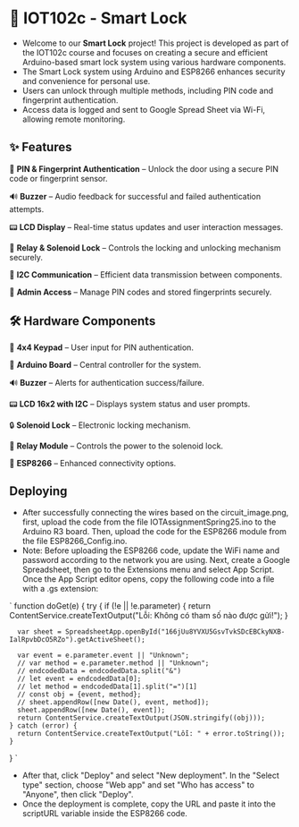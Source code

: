# 🔐 IOT102c - Smart Lock  

- Welcome to our **Smart Lock** project! This project is developed as part of the IOT102c course and focuses on creating a secure and efficient Arduino-based smart lock system using various hardware components.
- The Smart Lock system using Arduino and ESP8266 enhances security and convenience for personal use.
- Users can unlock through multiple methods, including PIN code and fingerprint authentication.
- Access data is logged and sent to Google Spread Sheet via Wi-Fi, allowing remote monitoring.

## ✨ Features

🔢 **PIN & Fingerprint Authentication** – Unlock the door using a secure PIN code or fingerprint sensor.

🔊 **Buzzer** – Audio feedback for successful and failed authentication attempts.

📟 **LCD Display** – Real-time status updates and user interaction messages.

🔄 **Relay & Solenoid Lock** – Controls the locking and unlocking mechanism securely.

🔌 **I2C Communication** – Efficient data transmission between components.

🔐 **Admin Access** – Manage PIN codes and stored fingerprints securely.

## 🛠 Hardware Components

🔢 **4x4 Keypad** – User input for PIN authentication.

🔌 **Arduino Board** – Central controller for the system.

🔊 **Buzzer** – Alerts for authentication success/failure.

📟 **LCD 16x2 with I2C** – Displays system status and user prompts.

🔒 **Solenoid Lock** – Electronic locking mechanism.

🔁 **Relay Module** – Controls the power to the solenoid lock.

📡 **ESP8266** – Enhanced connectivity options.

## Deploying
- After successfully connecting the wires based on the circuit_image.png, first, upload the code from the file IOTAssignmentSpring25.ino to the Arduino R3 board. Then, upload the code for the ESP8266 module from the file ESP8266_Config.ino.
- Note: Before uploading the ESP8266 code, update the WiFi name and password according to the network you are using. Next, create a Google Spreadsheet, then go to the Extensions menu and select App Script. Once the App Script editor opens, copy the following code into a file with a .gs extension:

`
  function doGet(e) {
    try {
      if (!e || !e.parameter) {
        return ContentService.createTextOutput("Lỗi: Không có tham số nào được gửi!");
      }
  
      var sheet = SpreadsheetApp.openById("166jUu8YVXU5GsvTvkSDcEBCkyNXB-IalRpvbDcO5RZo").getActiveSheet();
  
      var event = e.parameter.event || "Unknown";
      // var method = e.parameter.method || "Unknown";
      // endcodedData = endcodedData.split("&")
      // let event = endcodedData[0];
      // let method = endcodedData[1].split("=")[1]
      // const obj = {event, method};
      // sheet.appendRow([new Date(), event, method]);
      sheet.appendRow([new Date(), event]);
      return ContentService.createTextOutput(JSON.stringify((obj)));
    } catch (error) {
      return ContentService.createTextOutput("Lỗi: " + error.toString());
    }
  }
`

- After that, click "Deploy" and select "New deployment". In the "Select type" section, choose "Web app" and set "Who has access" to "Anyone", then click "Deploy".
- Once the deployment is complete, copy the URL and paste it into the scriptURL variable inside the ESP8266 code.
